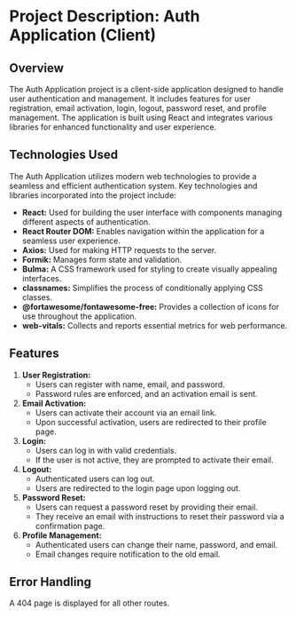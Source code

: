 # Project Description: Auth Application (Client)

## Overview

The Auth Application project is a client-side application designed to handle user authentication and management. It includes features for user registration, email activation, login, logout, password reset, and profile management. The application is built using React and integrates various libraries for enhanced functionality and user experience.

## Technologies Used

The Auth Application utilizes modern web technologies to provide a seamless and efficient authentication system. Key technologies and libraries incorporated into the project include:

- **React:** Used for building the user interface with components managing different aspects of authentication.
- **React Router DOM:** Enables navigation within the application for a seamless user experience.
- **Axios:** Used for making HTTP requests to the server.
- **Formik:** Manages form state and validation.
- **Bulma:** A CSS framework used for styling to create visually appealing interfaces.
- **classnames:** Simplifies the process of conditionally applying CSS classes.
- **@fortawesome/fontawesome-free:** Provides a collection of icons for use throughout the application.
- **web-vitals:** Collects and reports essential metrics for web performance.

## Features

1. **User Registration:**
   - Users can register with name, email, and password.
   - Password rules are enforced, and an activation email is sent.
2. **Email Activation:**
   - Users can activate their account via an email link.
   - Upon successful activation, users are redirected to their profile page.
3. **Login:**
   - Users can log in with valid credentials.
   - If the user is not active, they are prompted to activate their email.
4. **Logout:**
   - Authenticated users can log out.
   - Users are redirected to the login page upon logging out.
5. **Password Reset:**
   - Users can request a password reset by providing their email.
   - They receive an email with instructions to reset their password via a confirmation page.
6. **Profile Management:**
   - Authenticated users can change their name, password, and email.
   - Email changes require notification to the old email.

## Error Handling

A 404 page is displayed for all other routes.
